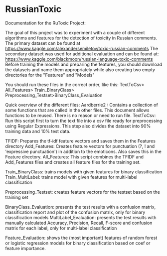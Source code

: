 # RussianToxic
Documentation for the RuToxic Project:

The goal of this project was to experiment with a couple of different algorithms and features for the detection of toxicity in Russian comments.
The primary dataset can be found at https://www.kaggle.com/alexandersemiletov/toxic-russian-comments
The secondary dataset was used for additional evaluation and can be found at:  https://www.kaggle.com/blackmoon/russian-language-toxic-comments
Before training the models and preparing the features, you should download the datasets and name them appropriately while also creating two empty directories for the "Features" and "Models"

You should run these files in the correct order, like this:
TextToCsv> All_Features> Train_BinaryClass> Preprocessing_Testset>BinaryClass_Evaluation

Quick overview of the different files:
Aardberrie2 : Contains a collection of some functions that are called in the other files. This document allows functions to be reused. There is no reason or need to run file.
TextToCsv: Run this script first to turn the text file into a csv file ready for preprocessing using Regular Expressions. This step also divides the dataset into 90% training data and 10% test data.

TFIDF: Prepares the tf-idf feature vectors and saves them in the Features directory
Add_Features: Creates feature vectors for punctuation (?, ! and 'expressive punctuation') in addition to the emoticons. Also saves this in the Feature directory.
All_Features: This script combines the TFIDF and Add_Features files and creates all feature files for the training set.

Train_BinaryClass: trains models with given features for binary classification
Train_MultiLabel: trains model with given features for multi-label classification

Preprocessing_Testset: creates feature vectors for the testset based on the training set

BinaryClass_Evaluation: presents the test results with a confusion matrix, classification report and plot of the confusion matrix, only for binary classification models
MultiLabel_Evaluation: presents the test results with manually calculated Accuracy, Precision, Recall, F-score and confusion matrix for each label, only for multi-label classification

Feature_Evaluation: shows the (most important) features of random forest or logistic regression models for binary classification based on coef or feature importance.


